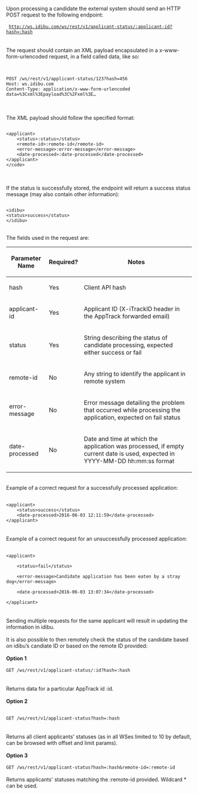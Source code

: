 Upon processing a candidate the external system should send an HTTP POST request to the following endpoint:<br><br>
<code>
http://ws.idibu.com/ws/rest/v1/applicant-status/:applicant-id?hash=:hash
</code><br><br>
The request should contain an XML payload encapsulated in a x-www-form-urlencoded request, in a field called data, like so:
<br><br>

<code type="xml">
POST /ws/rest/v1/applicant-status/123?hash=456
Host: ws.idibu.com
Content-Type: application/x-www-form-urlencoded
data=%3Cxml%3Epayload%3C%2Fxml%3E…
</code>

<br><br>
The XML payload should follow the specified format:
<br>
<pre>
<code type="xml">
&lt;applicant&gt;
	&lt;status&gt;:status&lt;/status&gt;
	&lt;remote-id&gt;:remote-id&lt;/remote-id&gt;
	&lt;error-message&gt;:error-message&lt;/error-message&gt;
	&lt;date-processed&gt;:date-processed&lt;/date-processed&gt;
&lt;/applicant&gt;
&lt;/code&gt;
</code>
</pre>
<br>
If the status is successfully stored, the endpoint will return a success status message (may also contain other information):
<pre>
<code type="xml">
&lt;idibu&gt;
&lt;status&gt;success&lt;/status&gt;
&lt;/idibu&gt;
</code></pre><br>
The fields used in the request are:
<table cellpadding="2" cellspacing="0" class="t1" width="1084.0">
	<thead>
		<tr>
			<th class="td1" scope="col" valign="middle">
				<p class="p1"><b>Parameter Name</b></p>
			</th>
			<th class="td2" scope="col" valign="middle">
				<p class="p1"><b>Required?</b></p>
			</th>
			<th class="td3" scope="col" valign="middle">
				<p class="p1"><b>Notes</b></p>
			</th>
		</tr>
	</thead>
	<tbody>
		<tr>
			<td class="td1" valign="middle">
				<p class="p2">hash</p>
			</td>
			<td class="td2" valign="middle">
				<p class="p2">Yes</p>
			</td>
			<td class="td3" valign="middle">
				<p class="p2">Client API hash</p>
			</td>
		</tr>
		<tr>
			<td class="td1" valign="middle">
				<p class="p2">applicant-id</p>
			</td>
			<td class="td2" valign="middle">
				<p class="p2">Yes</p>
			</td>
			<td class="td3" valign="middle">
				<p class="p2">Applicant ID (X-iTrackID header in the AppTrack forwarded email)</p>
			</td>
		</tr>
		<tr>
			<td class="td1" valign="middle">
				<p class="p2">status</p>
			</td>
			<td class="td2" valign="middle">
				<p class="p2">Yes</p>
			</td>
			<td class="td3" valign="middle">
				<p class="p2">String describing the status of candidate processing, expected either success or fail</p>
			</td>
		</tr>
		<tr>
			<td class="td1" valign="middle">
				<p class="p2">remote-id</p>
			</td>
			<td class="td2" valign="middle">
				<p class="p2">No</p>
			</td>
			<td class="td3" valign="middle">
				<p class="p2">Any string to identify the applicant in remote system</p>
			</td>
		</tr>
		<tr>
			<td class="td1" valign="middle">
				<p class="p2">error-message</p>
			</td>
			<td class="td2" valign="middle">
				<p class="p2">No</p>
			</td>
			<td class="td3" valign="middle">
				<p class="p2">Error message detailing the problem that occurred while processing the application, expected on fail status</p>
			</td>
		</tr>
		<tr>
			<td class="td1" valign="middle">
				<p class="p2">date-processed</p>
			</td>
			<td class="td2" valign="middle">
				<p class="p2">No</p>
			</td>
			<td class="td3" valign="middle">
				<p class="p2">Date and time at which the application was processed, if empty current date is used, expected in YYYY-MM-DD hh:mm:ss format</p>
			</td>
		</tr>
	</tbody>
</table>
<br>
Example of a correct request for a successfully processed application:
<br><br>
<code type="xml">
&lt;applicant&gt;
    &lt;status&gt;success&lt;/status&gt;
    &lt;date-processed&gt;2016-06-03 12:11:59&lt;/date-processed&gt;
&lt;/applicant&gt;
</code>
</br><br>
Example of a correct request for an unsuccessfully processed application:
<br><br>
<code type="xml">
&lt;applicant&gt;<br>
    &lt;status&gt;fail&lt;/status&gt;<br>
    &lt;error-message&gt;Candidate application has been eaten by a stray dog&lt;/error-message&gt;<br>
    &lt;date-processed&gt;2016-06-03 13:07:34&lt;/date-processed&gt;<br>
&lt;/applicant&gt;
</code>
</br><br>
Sending multiple requests for the same applicant will result in updating the information in idibu.<br><br>
It is also possible to then remotely check the status of the candidate based on idibu’s candiate ID or based on the remote ID provided:
<br><br>
<b>Option 1</b>
<br><br>
<code>GET /ws/rest/v1/applicant-status/:id?hash=:hash
</code>
<br><br>
Returns data for a particular AppTrack id :id.
<br><br>
<b>Option 2</b><br><br>
<code>
GET /ws/rest/v1/applicant-status?hash=:hash
</code>
<br><br>
Returns all client applicants' statuses (as in all WSes limited to 10 by default, can be browsed with offset and limit params).<br><br>
<b>Option 3</b><br><br>
<code>GET /ws/rest/v1/applicant-status?hash=:hash&remote-id=:remote-id</code>
<br><br>
Returns applicants' statuses matching the :remote-id provided. Wildcard * can be used.
